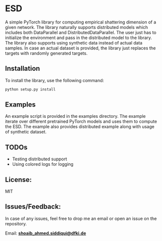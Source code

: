# ESD

A simple PyTorch library for computing empirical shattering dimension of a given network. 
The library naturally supports distributed models which includes both DataParallel and DistributedDataParallel. The user just has to initialize the environment and pass in the distributed model to the library.
The library also supports using synthetic data instead of actual data samples. In case an actual dataset is provided, the library just replaces the targets with randomly generated targets.

## Installation

To install the library, use the following command:

```bash
python setup.py install
```

## Examples

An example script is provided in the examples directory. The example iterate over different pretrained PyTorch models and uses them to compute the ESD.
The example also provides distributed example along with usage of synthetic dataset.

## TODOs

- Testing distributed support
- Using colored logs for logging

## License:

MIT

## Issues/Feedback:

In case of any issues, feel free to drop me an email or open an issue on the repository.

Email: **shoaib_ahmed.siddiqui@dfki.de**
